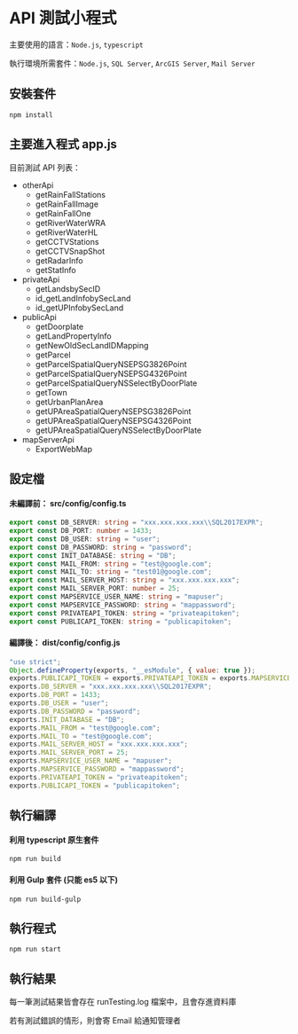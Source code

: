 # API 測試小程式

主要使用的語言：`Node.js`, `typescript`

執行環境所需套件：`Node.js`, `SQL Server`, `ArcGIS Server`, `Mail Server`

## 安裝套件

```properties
npm install
```

## 主要進入程式 app.js

目前測試 API 列表：

-   otherApi
    -   getRainFallStations
    -   getRainFallImage
    -   getRainFallOne
    -   getRiverWaterWRA
    -   getRiverWaterHL
    -   getCCTVStations
    -   getCCTVSnapShot
    -   getRadarInfo
    -   getStatInfo
-   privateApi
    -   getLandsbySecID
    -   id_getLandInfobySecLand
    -   id_getUPInfobySecLand
-   publicApi
    -   getDoorplate
    -   getLandPropertyInfo
    -   getNewOldSecLandIDMapping
    -   getParcel
    -   getParcelSpatialQueryNSEPSG3826Point
    -   getParcelSpatialQueryNSEPSG4326Point
    -   getParcelSpatialQueryNSSelectByDoorPlate
    -   getTown
    -   getUrbanPlanArea
    -   getUPAreaSpatialQueryNSEPSG3826Point
    -   getUPAreaSpatialQueryNSEPSG4326Point
    -   getUPAreaSpatialQueryNSSelectByDoorPlate
-   mapServerApi
    -   ExportWebMap

## 設定檔

#### 未編譯前： src/config/config.ts

```ts
export const DB_SERVER: string = "xxx.xxx.xxx.xxx\\SQL2017EXPR";
export const DB_PORT: number = 1433;
export const DB_USER: string = "user";
export const DB_PASSWORD: string = "password";
export const INIT_DATABASE: string = "DB";
export const MAIL_FROM: string = "test@google.com";
export const MAIL_TO: string = "test01@google.com";
export const MAIL_SERVER_HOST: string = "xxx.xxx.xxx.xxx";
export const MAIL_SERVER_PORT: number = 25;
export const MAPSERVICE_USER_NAME: string = "mapuser";
export const MAPSERVICE_PASSWORD: string = "mappassword";
export const PRIVATEAPI_TOKEN: string = "privateapitoken";
export const PUBLICAPI_TOKEN: string = "publicapitoken";
```

#### 編譯後： dist/config/config.js

```js
"use strict";
Object.defineProperty(exports, "__esModule", { value: true });
exports.PUBLICAPI_TOKEN = exports.PRIVATEAPI_TOKEN = exports.MAPSERVICE_PASSWORD = exports.MAPSERVICE_USER_NAME = exports.MAIL_SERVER_PORT = exports.MAIL_SERVER_HOST = exports.MAIL_TO = exports.MAIL_FROM = exports.INIT_DATABASE = exports.DB_PASSWORD = exports.DB_USER = exports.DB_PORT = exports.DB_SERVER = void 0;
exports.DB_SERVER = "xxx.xxx.xxx.xxx\\SQL2017EXPR";
exports.DB_PORT = 1433;
exports.DB_USER = "user";
exports.DB_PASSWORD = "password";
exports.INIT_DATABASE = "DB";
exports.MAIL_FROM = "test@google.com";
exports.MAIL_TO = "test@google.com";
exports.MAIL_SERVER_HOST = "xxx.xxx.xxx.xxx";
exports.MAIL_SERVER_PORT = 25;
exports.MAPSERVICE_USER_NAME = "mapuser";
exports.MAPSERVICE_PASSWORD = "mappassword";
exports.PRIVATEAPI_TOKEN = "privateapitoken";
exports.PUBLICAPI_TOKEN = "publicapitoken";
```

## 執行編譯

#### 利用 typescript 原生套件

```properties
npm run build
```

#### 利用 Gulp 套件 (只能 es5 以下)

```properties
npm run build-gulp
```

## 執行程式

```properties
npm run start
```

## 執行結果

每一筆測試結果皆會存在 runTesting.log 檔案中，且會存進資料庫

若有測試錯誤的情形，則會寄 Email 給通知管理者
